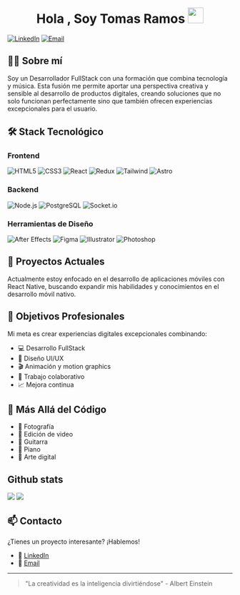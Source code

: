 
<h1 align="center"><b>Hola , Soy Tomas Ramos </b><img src="https://media.giphy.com/media/hvRJCLFzcasrR4ia7z/giphy.gif" width="35"></h1>
<!--  -->

[![LinkedIn](https://img.shields.io/badge/LinkedIn-0077B5?style=for-the-badge&logo=linkedin&logoColor=white)](https://www.linkedin.com/in/tomas-ramos-b810022b8)
[![Email](https://img.shields.io/badge/Email-D14836?style=for-the-badge&logo=gmail&logoColor=white)](mailto:tomy_ramos1991@yahoo.com.ar)

## 👨‍💻 Sobre mí

Soy un Desarrollador FullStack con una formación que combina tecnología y música. Esta fusión me permite aportar una perspectiva creativa y sensible al desarrollo de productos digitales, creando soluciones que no solo funcionan perfectamente sino que también ofrecen experiencias excepcionales para el usuario.

## 🛠️ Stack Tecnológico

### Frontend
![HTML5](https://img.shields.io/badge/HTML5-E34F26?style=for-the-badge&logo=html5&logoColor=white)
![CSS3](https://img.shields.io/badge/CSS3-1572B6?style=for-the-badge&logo=css3&logoColor=white)
![React](https://img.shields.io/badge/React-20232A?style=for-the-badge&logo=react&logoColor=61DAFB)
![Redux](https://img.shields.io/badge/Redux-593D88?style=for-the-badge&logo=redux&logoColor=white)
![Tailwind](https://img.shields.io/badge/Tailwind_CSS-38B2AC?style=for-the-badge&logo=tailwind-css&logoColor=white)
![Astro](https://img.shields.io/badge/astro-%232C2052.svg?style=for-the-badge&logo=astro&logoColor=white)

### Backend
![Node.js](https://img.shields.io/badge/Node.js-43853D?style=for-the-badge&logo=node.js&logoColor=white)
![PostgreSQL](https://img.shields.io/badge/PostgreSQL-316192?style=for-the-badge&logo=postgresql&logoColor=white)
![Socket.io](https://img.shields.io/badge/Socket.io-black?style=for-the-badge&logo=socket.io&badgeColor=010101)

### Herramientas de Diseño
![After Effects](https://img.shields.io/badge/After_Effects-9999FF?style=for-the-badge&logo=adobe-after-effects&logoColor=white)
![Figma](https://img.shields.io/badge/Figma-F24E1E?style=for-the-badge&logo=figma&logoColor=white)
![Illustrator](https://img.shields.io/badge/Illustrator-FF9A00?style=for-the-badge&logo=adobe-illustrator&logoColor=white)
![Photoshop](https://img.shields.io/badge/Photoshop-31A8FF?style=for-the-badge&logo=adobe-photoshop&logoColor=white)

## 🚀 Proyectos Actuales

Actualmente estoy enfocado en el desarrollo de aplicaciones móviles con React Native, buscando expandir mis habilidades y conocimientos en el desarrollo móvil nativo.

## 🎯 Objetivos Profesionales

Mi meta es crear experiencias digitales excepcionales combinando:
- 💻 Desarrollo FullStack
- 🎨 Diseño UI/UX
- 🎬 Animación y motion graphics
- 🤝 Trabajo colaborativo
- 📈 Mejora continua

## 🎵 Más Allá del Código

- 📸 Fotografía
- 🎥 Edición de video
- 🎸 Guitarra
- 🎹 Piano
- 🎨 Arte digital

<h2>Github stats</h2> 

[![](https://github-readme-stats.vercel.app/api?username=tomy1375&show_icons=true&theme=tokyonight&hide_border=true&locale=en)](https://github.com/tomy1375)
[![](https://github-readme-streak-stats.herokuapp.com/?user=tomy1375&theme=material-palenight)](https://github.com/tomy1375)
</div>

## 📫 Contacto

¿Tienes un proyecto interesante? ¡Hablemos!

- 💼 [LinkedIn](https://www.linkedin.com/in/tomas-ramos-b810022b8)
- 📧 [Email](mailto:tomy_ramos1991@yahoo.com.ar)

---

> "La creatividad es la inteligencia divirtiéndose" - Albert Einstein
